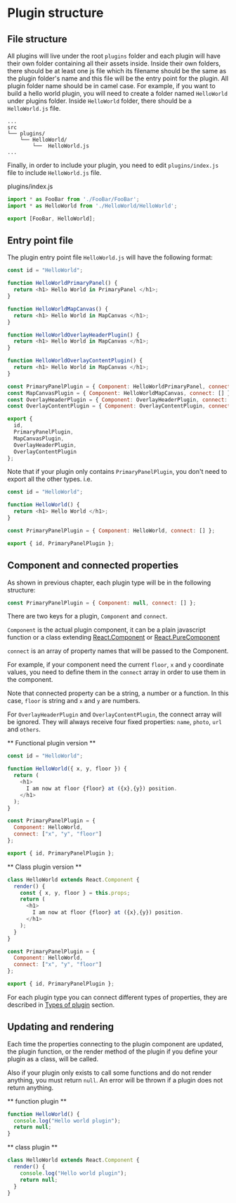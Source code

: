 # Plugin structure

## File structure

All plugins will live under the root `plugins` folder and each plugin will have their own folder containing all their assets inside. Inside their own folders, there should be at least one js file which its filename should be the same as the plugin folder's name and this file will be the entry point for the plugin. All plugin folder name should be in camel case.
For example, if you want to build a hello world plugin, you will need to create a folder named `HelloWorld` under plugins folder. Inside `HelloWorld` folder, there should be a `HelloWorld.js` file.

```
...
src
└── plugins/
    └── HelloWorld/
        └──  HelloWorld.js
...
```

Finally, in order to include your plugin, you need to edit `plugins/index.js` file to include `HelloWorld.js` file.

plugins/index.js

```javascript
import * as FooBar from './FooBar/FooBar';
import * as HelloWorld from './HelloWorld/HelloWorld';

export [FooBar, HelloWorld];
```


## Entry point file

The plugin entry point file `HelloWorld.js` will have the following format:

```javascript
const id = "HelloWorld";

function HelloWorldPrimaryPanel() {
  return <h1> Hello World in PrimaryPanel </h1>;
}

function HelloWorldMapCanvas() {
  return <h1> Hello World in MapCanvas </h1>;
}

function HelloWorldOverlayHeaderPlugin() {
  return <h1> Hello World in MapCanvas </h1>;
}

function HelloWorldOverlayContentPlugin() {
  return <h1> Hello World in MapCanvas </h1>;
}

const PrimaryPanelPlugin = { Component: HelloWorldPrimaryPanel, connect: [] };
const MapCanvasPlugin = { Component: HelloWorldMapCanvas, connect: [] };
const OverlayHeaderPlugin = { Component: OverlayHeaderPlugin, connect: [] };
const OverlayContentPlugin = { Component: OverlayContentPlugin, connect: [] };

export {
  id,
  PrimaryPanelPlugin,
  MapCanvasPlugin,
  OverlayHeaderPlugin,
  OverlayContentPlugin
};
```

Note that if your plugin only contains `PrimaryPanelPlugin`, you don't need to export all the other types. i.e.

```javascript
const id = "HelloWorld";

function HelloWorld() {
  return <h1> Hello World </h1>;
}

const PrimaryPanelPlugin = { Component: HelloWorld, connect: [] };

export { id, PrimaryPanelPlugin };
```

## Component and connected properties

As shown in previous chapter, each plugin type will be in the following structure:

```javascript
const PrimaryPanelPlugin = { Component: null, connect: [] };
```

There are two keys for a plugin, `Component` and `connect`.

`Component` is the actual plugin component, it can be a plain javascript function or a class extending
[React.Component](https://reactjs.org/docs/glossary.html#components) or [React.PureComponent](https://reactjs.org/docs/react-api.html#reactpurecomponent)

`connect` is an array of property names that will be passed to the Component.

For example, if your component need the current `floor`, `x` and `y` coordinate values, you need to define them in the `connect` array in order to use them in the component.

Note that connected property can be a string, a number or a function. In this case, `floor` is string and `x` and `y` are numbers.

For `OverlayHeaderPlugin` and `OverlayContentPlugin`, the connect array will be ignored. They will always receive four fixed properties: `name`, `photo`, `url` and `others`.

** Functional plugin version **

```javascript
const id = "HelloWorld";

function HelloWorld({ x, y, floor }) {
  return (
    <h1>
      I am now at floor {floor} at ({x},{y}) position.
    </h1>
  );
}

const PrimaryPanelPlugin = {
  Component: HelloWorld,
  connect: ["x", "y", "floor"]
};

export { id, PrimaryPanelPlugin };
```

** Class plugin version **

```javascript
class HelloWorld extends React.Component {
  render() {
    const { x, y, floor } = this.props;
    return (
      <h1>
        I am now at floor {floor} at ({x},{y}) position.
      </h1>
    );
  }
}

const PrimaryPanelPlugin = {
  Component: HelloWorld,
  connect: ["x", "y", "floor"]
};

export { id, PrimaryPanelPlugin };
```

For each plugin type you can connect different types of properties, they are described in [Types of plugin]() section.

## Updating and rendering

Each time the properties connecting to the plugin component are updated, the plugin function, or the render method of the plugin if you define your plugin as a class, will be called.

Also if your plugin only exists to call some functions and do not render anything, you must return `null`. An error will be thrown if a plugin does not return anything.

** function plugin **

```javascript
function HelloWorld() {
  console.log("Hello world plugin");
  return null;
}
```

** class plugin **

```javascript
class HelloWorld extends React.Component {
  render() {
    console.log("Hello world plugin");
    return null;
  }
}
```